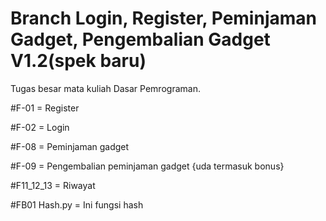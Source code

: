 # Branch Login, Register, Peminjaman Gadget, Pengembalian Gadget V1.2(spek baru)
Tugas besar mata kuliah Dasar Pemrograman.

#F-01 = Register

#F-02 = Login

#F-08 = Peminjaman gadget

#F-09 = Pengembalian peminjaman gadget {uda termasuk bonus}

#F11_12_13 = Riwayat

#FB01 Hash.py = Ini fungsi hash
